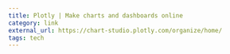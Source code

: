 ```yaml
---
title: Plotly | Make charts and dashboards online
category: link
external_url: https://chart-studio.plotly.com/organize/home/
tags: tech
---
```

